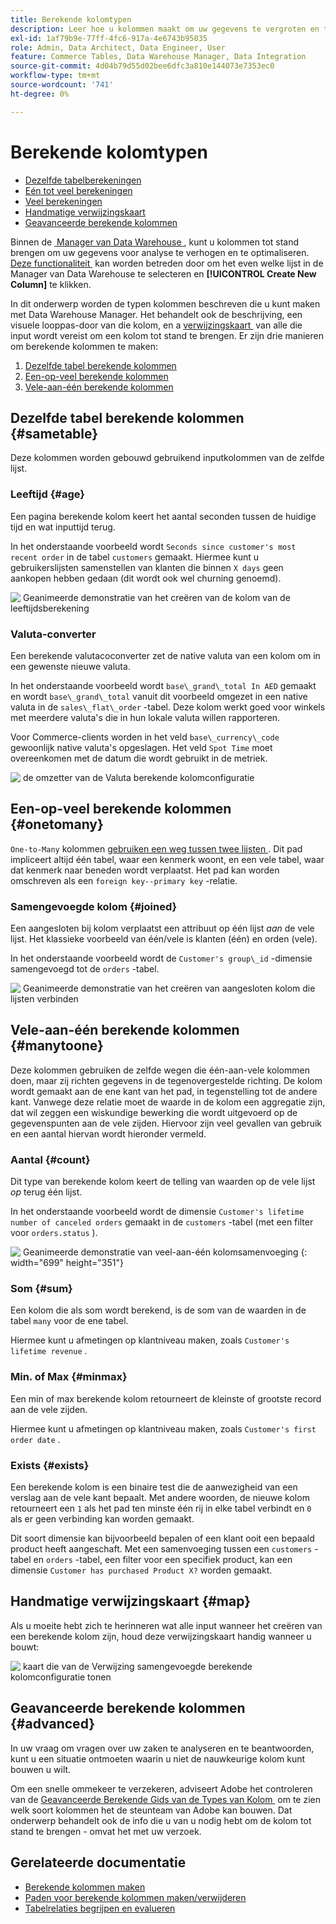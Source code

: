 ```yaml
---
title: Berekende kolomtypen
description: Leer hoe u kolommen maakt om uw gegevens te vergroten en te optimaliseren voor analyse.
exl-id: 1af79b9e-77ff-4fc6-917a-4e6743b95035
role: Admin, Data Architect, Data Engineer, User
feature: Commerce Tables, Data Warehouse Manager, Data Integration
source-git-commit: 4d04b79d55d02bee6dfc3a810e144073e7353ec0
workflow-type: tm+mt
source-wordcount: '741'
ht-degree: 0%

---
```


# Berekende kolomtypen

* [Dezelfde tabelberekeningen](#sametable)
* [Eén tot veel berekeningen](#onetomany)
* [Veel berekeningen](#manytoone)
* [Handmatige verwijzingskaart](#map)
* [Geavanceerde berekende kolommen](#advanced)

Binnen de [&#x200B; Manager van Data Warehouse &#x200B;](../data-warehouse-mgr/tour-dwm.md), kunt u kolommen tot stand brengen om uw gegevens voor analyse te verhogen en te optimaliseren. [&#x200B; Deze functionaliteit &#x200B;](../data-warehouse-mgr/creating-calculated-columns.md) kan worden betreden door om het even welke lijst in de Manager van Data Warehouse te selecteren en **[!UICONTROL Create New Column]** te klikken.

In dit onderwerp worden de typen kolommen beschreven die u kunt maken met Data Warehouse Manager. Het behandelt ook de beschrijving, een visuele looppas-door van die kolom, en a [&#x200B; verwijzingskaart &#x200B;](#map) van alle die input wordt vereist om een kolom tot stand te brengen. Er zijn drie manieren om berekende kolommen te maken:

1. [Dezelfde tabel berekende kolommen](#sametable)
1. [Een-op-veel berekende kolommen](#onetomany)
1. [Vele-aan-één berekende kolommen](#manytoone)

## Dezelfde tabel berekende kolommen {#sametable}

Deze kolommen worden gebouwd gebruikend inputkolommen van de zelfde lijst.

### Leeftijd {#age}

Een pagina berekende kolom keert het aantal seconden tussen de huidige tijd en wat inputtijd terug.

In het onderstaande voorbeeld wordt `Seconds since customer's most recent order` in de tabel `customers` gemaakt. Hiermee kunt u gebruikerslijsten samenstellen van klanten die binnen `X days` geen aankopen hebben gedaan (dit wordt ook wel churning genoemd).

![&#x200B; Geanimeerde demonstratie van het creëren van de kolom van de leeftijdsberekening &#x200B;](../../assets/age.gif)

### Valuta-converter

Een berekende valutacoconverter zet de native valuta van een kolom om in een gewenste nieuwe valuta.

In het onderstaande voorbeeld wordt `base\_grand\_total In AED` gemaakt en wordt `base\_grand\_total` vanuit dit voorbeeld omgezet in een native valuta in de `sales\_flat\_order` -tabel. Deze kolom werkt goed voor winkels met meerdere valuta&#39;s die in hun lokale valuta willen rapporteren.

Voor Commerce-clients worden in het veld `base\_currency\_code` gewoonlijk native valuta&#39;s opgeslagen. Het veld `Spot Time` moet overeenkomen met de datum die wordt gebruikt in de metriek.

![&#x200B; de omzetter van de Valuta berekende kolomconfiguratie &#x200B;](../../assets/currency_converter.png)

## Een-op-veel berekende kolommen {#onetomany}

`One-to-Many` kolommen [&#x200B; gebruiken een weg tussen twee lijsten &#x200B;](../../data-analyst/data-warehouse-mgr/create-paths-calc-columns.md). Dit pad impliceert altijd één tabel, waar een kenmerk woont, en een vele tabel, waar dat kenmerk naar beneden wordt verplaatst. Het pad kan worden omschreven als een `foreign key--primary key` -relatie.

### Samengevoegde kolom {#joined}

Een aangesloten bij kolom verplaatst een attribuut op één lijst *aan* de vele lijst. Het klassieke voorbeeld van één/vele is klanten (één) en orden (vele).

In het onderstaande voorbeeld wordt de `Customer's group\_id` -dimensie samengevoegd tot de `orders` -tabel.

![&#x200B; Geanimeerde demonstratie van het creëren van aangesloten kolom die lijsten verbinden &#x200B;](../../assets/joined_column.gif)

## Vele-aan-één berekende kolommen {#manytoone}

Deze kolommen gebruiken de zelfde wegen die één-aan-vele kolommen doen, maar zij richten gegevens in de tegenovergestelde richting. De kolom wordt gemaakt aan de ene kant van het pad, in tegenstelling tot de andere kant. Vanwege deze relatie moet de waarde in de kolom een aggregatie zijn, dat wil zeggen een wiskundige bewerking die wordt uitgevoerd op de gegevenspunten aan de vele zijden. Hiervoor zijn veel gevallen van gebruik en een aantal hiervan wordt hieronder vermeld.

### Aantal {#count}

Dit type van berekende kolom keert de telling van waarden op de vele lijst *op* terug één lijst.

In het onderstaande voorbeeld wordt de dimensie `Customer's lifetime number of canceled orders` gemaakt in de `customers` -tabel (met een filter voor `orders.status` ).

![&#x200B; Geanimeerde demonstratie van veel-aan-één kolomsamenvoeging &#x200B;](../../assets/many_to_one.gif){: width="699" height="351"}

### Som {#sum}

Een kolom die als som wordt berekend, is de som van de waarden in de tabel `many` voor de ene tabel.

Hiermee kunt u afmetingen op klantniveau maken, zoals `Customer's lifetime revenue` .

### Min. of Max {#minmax}

Een min of max berekende kolom retourneert de kleinste of grootste record aan de vele zijden.

Hiermee kunt u afmetingen op klantniveau maken, zoals `Customer's first order date` .

### Exists {#exists}

Een berekende kolom is een binaire test die de aanwezigheid van een verslag aan de vele kant bepaalt. Met andere woorden, de nieuwe kolom retourneert een `1` als het pad ten minste één rij in elke tabel verbindt en `0` als er geen verbinding kan worden gemaakt.

Dit soort dimensie kan bijvoorbeeld bepalen of een klant ooit een bepaald product heeft aangeschaft. Met een samenvoeging tussen een `customers` -tabel en `orders` -tabel, een filter voor een specifiek product, kan een dimensie `Customer has purchased Product X?` worden gemaakt.

## Handmatige verwijzingskaart {#map}

Als u moeite hebt zich te herinneren wat alle input wanneer het creëren van een berekende kolom zijn, houd deze verwijzingskaart handig wanneer u bouwt:

![&#x200B; kaart die van de Verwijzing samengevoegde berekende kolomconfiguratie tonen &#x200B;](../../assets/merged_reference_map.png)

## Geavanceerde berekende kolommen {#advanced}

In uw vraag om vragen over uw zaken te analyseren en te beantwoorden, kunt u een situatie ontmoeten waarin u niet de nauwkeurige kolom kunt bouwen u wilt.

Om een snelle ommekeer te verzekeren, adviseert Adobe het controleren van de [&#x200B; Geavanceerde Berekende Gids van de Types van Kolom &#x200B;](../../data-analyst/data-warehouse-mgr/adv-calc-columns.md) om te zien welk soort kolommen het de steunteam van Adobe kan bouwen. Dat onderwerp behandelt ook de info die u van u nodig hebt om de kolom tot stand te brengen - omvat het met uw verzoek.

## Gerelateerde documentatie

* [Berekende kolommen maken](../../data-analyst/data-warehouse-mgr/creating-calculated-columns.md)
* [Paden voor berekende kolommen maken/verwijderen](../../data-analyst/data-warehouse-mgr/create-paths-calc-columns.md)
* [Tabelrelaties begrijpen en evalueren](../../data-analyst/data-warehouse-mgr/table-relationships.md)
